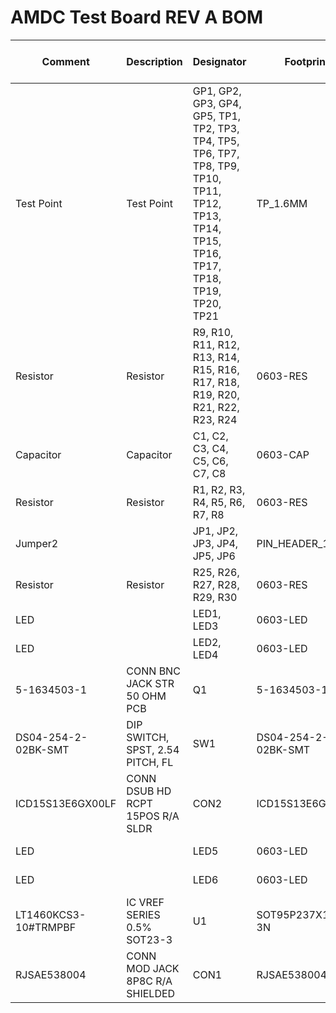# AMDC Test Board REV A BOM

| Comment              | Description                        | Designator                                                                                                                                       | Footprint           | LibRef               | Quantity | Supplier Part   Number 1    | Supplier Order   Qty 1 |
|----------------------|------------------------------------|--------------------------------------------------------------------------------------------------------------------------------------------------|---------------------|----------------------|----------|-----------------------------|------------------------|
| Test Point           | Test Point                         | GP1, GP2, GP3, GP4,   GP5, TP1, TP2, TP3, TP4, TP5, TP6, TP7, TP8, TP9, TP10, TP11, TP12, TP13,   TP14, TP15, TP16, TP17, TP18, TP19, TP20, TP21 | TP_1.6MM            | Test Point           | 26       | 36-5005-ND                  | 260                    |
| Resistor             | Resistor                           | R9, R10, R11, R12,   R13, R14, R15, R16, R17, R18, R19, R20, R21, R22, R23, R24                                                                  | 0603-RES            | Resistor             | 16       | 311-0.0GRCT-ND              | 160                    |
| Capacitor            | Capacitor                          | C1, C2, C3, C4, C5,   C6, C7, C8                                                                                                                 | 0603-CAP            | Capacitor            | 8        | 311-1341-1-ND               | 80                     |
| Resistor             | Resistor                           | R1, R2, R3, R4, R5,   R6, R7, R8                                                                                                                 | 0603-RES            | Resistor             | 8        | 311-470GRCT-ND              | 80                     |
| Jumper2              |                                    | JP1, JP2, JP3, JP4,   JP5, JP6                                                                                                                   | PIN_HEADER_1x2      | Jumper2              | 6        | 732-5315-ND                 | 60                     |
| Resistor             | Resistor                           | R25, R26, R27, R28,   R29, R30                                                                                                                   | 0603-RES            | Resistor             | 6        | 311-160HRCT-ND              | 60                     |
| LED                  |                                    | LED1, LED3                                                                                                                                       | 0603-LED            | LED                  | 2        | 732-4978-1-ND               | 20                     |
| LED                  |                                    | LED2, LED4                                                                                                                                       | 0603-LED            | LED                  | 2        | 732-4980-1-ND               | 20                     |
| 5-1634503-1          | CONN BNC JACK STR 50   OHM PCB     | Q1                                                                                                                                               | 5-1634503-1         | 5-1634503-1          | 1        | A97581-ND                   | 10                     |
| DS04-254-2-02BK-SMT  | DIP SWITCH, SPST,   2.54 PITCH, FL | SW1                                                                                                                                              | DS04-254-2-02BK-SMT | DS04-254-2-02BK-SMT  | 1        | 2223-DS04-254-2-02BK-SMT-ND | 10                     |
| ICD15S13E6GX00LF     | CONN DSUB HD RCPT   15POS R/A SLDR | CON2                                                                                                                                             | ICD15S13E6GX00LF    | ICD15S13E6GX00LF     | 1        | 609-2801-ND                 | 10                     |
| LED                  |                                    | LED5                                                                                                                                             | 0603-LED            | LED                  | 1        | 732-4981-1-ND               | 10                     |
| LED                  |                                    | LED6                                                                                                                                             | 0603-LED            | LED                  | 1        | 732-4966-1-ND               | 10                     |
| LT1460KCS3-10#TRMPBF | IC VREF SERIES 0.5%   SOT23-3      | U1                                                                                                                                               | SOT95P237X112-3N    | LT1460KCS3-10#TRMPBF | 1        | LT1460KCS3-10#TRMPBFCT-ND   | 10                     |
| RJSAE538004          | CONN MOD JACK 8P8C   R/A SHIELDED  | CON1                                                                                                                                             | RJSAE538004         | RJSAE538004          | 1        | RJSAE538004-ND              | 10                     |